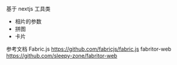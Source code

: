 基于 nextjs 工具类

- 相片的参数
- 拼图
- 卡片


参考文档
Fabric.js  https://github.com/fabricjs/fabric.js
fabritor-web https://github.com/sleepy-zone/fabritor-web